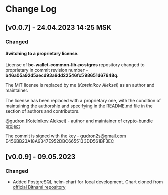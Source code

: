 # Change Log

## [v0.0.7] - 24.04.2023 14:25 MSK

### Changed

#### Switching to a proprietary license.
License of **bc-wallet-common-lib-postgres** repository changed to proprietary in commit revision number - **b46a05a92d5aecd93a6dd22546fc598651d67648q**.

The MIT license is replaced by me (_Kotelnikov Aleksei_) as an author and maintainer.

The license has been replaced with a proprietary one, with the condition of maintaining the authorship
and specifying in the README.md file in the section of authors and contributors.

[@gudron (Kotelnikov Aleksei)](https://github.com/gudron) - author and maintainer of [crypto-bundle project](https://github.com/crypto-bundle)

The commit is signed with the key -
gudron2s@gmail.com
E456BB23A18A9347E952DBC6655133DD561BF3EC

## [v0.0.9] - 09.05.2023
### Changed
* Added PostgreSQL helm-chart for local development. Chart cloned from [official Bitnami repository](https://github.com/bitnami/charts/tree/main/bitnami/postgresql)